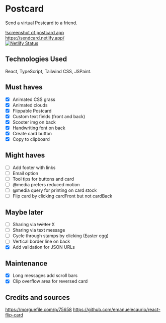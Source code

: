 # Postcard

Send a virtual Postcard to a friend.  

[!screenshot of postcard app](/public/images/card.png)  
https://sendcard.netlify.app/  
[![Netlify Status](https://api.netlify.com/api/v1/badges/2fea4b09-23c8-45ff-ba88-891d1a6cf409/deploy-status)](https://app.netlify.com/sites/sendcard/deploys)

## Technologies Used
React, TypeScript, Tailwind CSS, JSPaint.

## Must haves
- [x] Animated CSS grass  
- [x] Animated clouds  
- [x] Flippable Postcard  
- [x] Custom text fields (front and back)  
- [x] Scooter img on back
- [x] Handwriting font on back
- [x] Create card button
- [x] Copy to clipboard

## Might haves
- [ ] Add footer with links
- [ ] Email option  
- [ ] Tool tips for buttons and card
- [ ] @media prefers reduced motion
- [ ] @media query for printing on card stock  
- [ ] Flip card by clicking cardFront but not cardBack

## Maybe later 
- [ ] Sharing via ~~twitter~~ X
- [ ] Sharing via text message
- [ ] Cycle through stamps by clicking (Easter egg)
- [ ] Vertical border line on back
- [x] Add validation for JSON URLs

## Maintenance
- [x] Long messages add scroll bars
- [x] Clip overflow area for reversed card
## Credits and sources
https://morguefile.com/p/75658
https://github.com/emanuelecaurio/react-flip-card